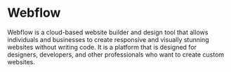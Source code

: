# Webflow

Webflow is a cloud-based website builder and design tool that allows individuals and businesses to create responsive and visually stunning websites without writing code. It is a platform that is designed for designers, developers, and other professionals who want to create custom websites.
